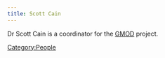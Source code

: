 ```yaml
---
title: Scott Cain
---
```


Dr Scott Cain is a coordinator for the [GMOD](GMOD "wikilink") project.

<Category:People>
